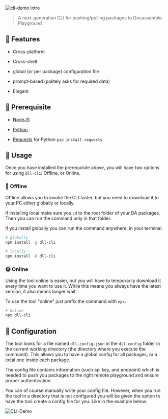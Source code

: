 ![cli-demo intro](https://user-images.githubusercontent.com/47163720/216954338-67e2d794-5ccb-4738-adc4-75dab26d9cc6.gif)

> A next-generation CLI for pushing/pulling packages to Docassemble Playground

## 🚀 Features

- Cross-platform

- Cross-shell

- global (or per package) configuration file

- prompt-based (politely asks for required data)

- Elegant

## 🚩 Prerequisite

- [NodeJS](https://nodejs.org/en/download/)

- [Python](https://www.python.org/downloads/)

- [Requests](https://pypi.org/project/requests/) for Python `pip install requests`

## 🚠 Usage

Once you have installed the prerequisite above, you will have two options for using `dll-cli`: Offline, or Online.

### 🌚 Offline

Offline allows you to invoke the CLI faster, but you need to download it to your PC either globally or locally.

If installing local make sure you `cd` to the root folder of your DA packages. Then you can run the command only in that folder.

If you install globally you can run the command anywhere, in your terminal.

```bash
# globally
npm install -g dll-cli

# locally
npm install -D dll-cli
```

### 🌞 Online

Using the tool online is easier, but you will have to temporarily download it every time you want to use it. While this means you always have the latest version, it also means longer wait.

To use the tool "online" just prefix the command with `npx`.

```bash
# Online
npx dll-cli
```

## 💪 Configuration

The tool looks for a file named `dll.config.json` in the `dll-config` folder in the current working directory (the directory where you execute the command). This allows you to have a global config for all packages, or a local one inside each package.

The config file contains information (such api key, and endpoint) which is needed to push you packages to the right remote playground and ensure proper authentication.

You can of course manually write your config file. However, when you run the tool in a directory that is not configured you will be given the option to have the tool create a config file for you. Like in the example below.

![CLI-Demo](https://media.giphy.com/media/hmFfny6jaBpxANhSQg/giphy-downsized-large.gif)
